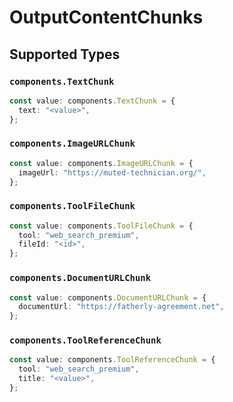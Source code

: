 # OutputContentChunks


## Supported Types

### `components.TextChunk`

```typescript
const value: components.TextChunk = {
  text: "<value>",
};
```

### `components.ImageURLChunk`

```typescript
const value: components.ImageURLChunk = {
  imageUrl: "https://muted-technician.org/",
};
```

### `components.ToolFileChunk`

```typescript
const value: components.ToolFileChunk = {
  tool: "web_search_premium",
  fileId: "<id>",
};
```

### `components.DocumentURLChunk`

```typescript
const value: components.DocumentURLChunk = {
  documentUrl: "https://fatherly-agreement.net",
};
```

### `components.ToolReferenceChunk`

```typescript
const value: components.ToolReferenceChunk = {
  tool: "web_search_premium",
  title: "<value>",
};
```

